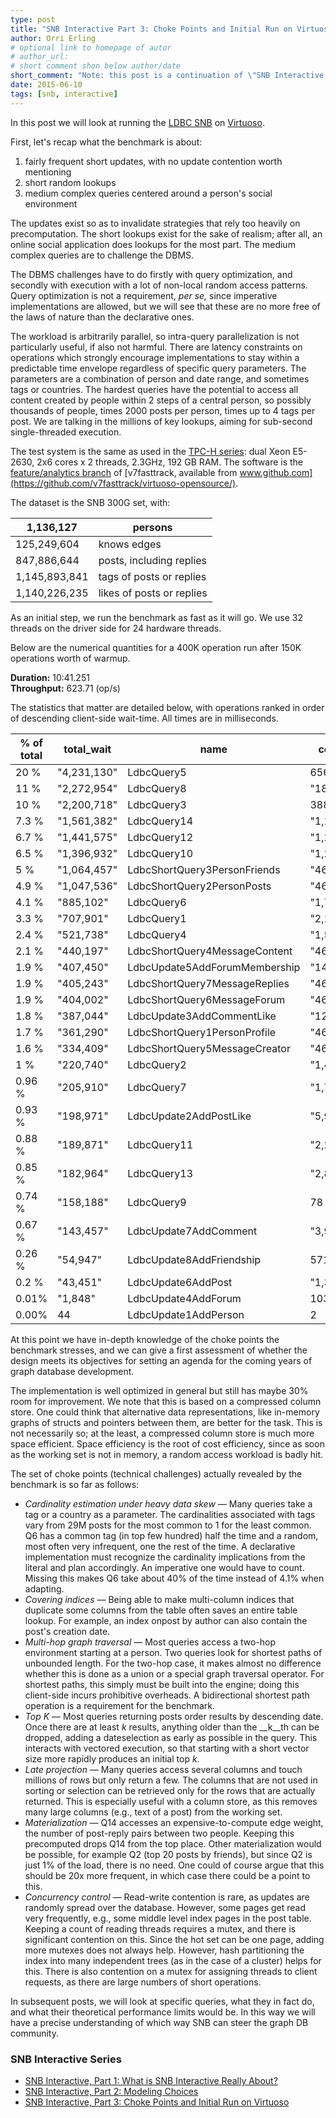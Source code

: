```yaml
---
type: post
title: "SNB Interactive Part 3: Choke Points and Initial Run on Virtuoso"
author: Orri Erling
# optional link to homepage of autor
# author_url: 
# short comment shon below author/date
short_comment: "Note: this post is a continuation of \"SNB Interactive, Part 2: Modeling Choices\" post by Orri Erling."
date: 2015-06-10
tags: [snb, interactive]
---
```


In this post we will look at running the [LDBC SNB](http://ldbcouncil.org/developer/snb) on [Virtuoso](http://virtuoso.openlinksw.com/).

First, let's recap what the benchmark is about:

1. fairly frequent short updates, with no update contention worth
mentioning
1. short random lookups
1. medium complex queries centered around a person's social environment

The updates exist so as to invalidate strategies that rely too heavily
on precomputation. The short lookups exist for the sake of realism;
after all, an online social application does lookups for the most part.
The medium complex queries are to challenge the DBMS.

The DBMS challenges have to do firstly with query optimization, and
secondly with execution with a lot of non-local random access patterns.
Query optimization is not a requirement, _per se,_ since imperative
implementations are allowed, but we will see that these are no more free
of the laws of nature than the declarative ones.

The workload is arbitrarily parallel, so intra-query parallelization is
not particularly useful, if also not harmful. There are latency
constraints on operations which strongly encourage implementations to
stay within a predictable time envelope regardless of specific query
parameters. The parameters are a combination of person and date range,
and sometimes tags or countries. The hardest queries have the potential
to access all content created by people within 2 steps of a central
person, so possibly thousands of people, times 2000 posts per person,
times up to 4 tags per post. We are talking in the millions of key
lookups, aiming for sub-second single-threaded execution.

The test system is the same as used in
the [TPC-H series](http://www.openlinksw.com/weblog/oerling/?id=1739):
dual Xeon E5-2630, 2x6 cores x 2 threads, 2.3GHz, 192 GB RAM. The
software is the [feature/analytics branch](https://github.com/v7fasttrack/virtuoso-opensource/tree/feature/analytics) of [v7fasttrack, available from www.github.com](https://github.com/v7fasttrack/virtuoso-opensource/).

The dataset is the SNB 300G set, with:

| 1,136,127     | persons                     | 
|-----------------|-----------------------------| 
| 125,249,604   | knows edges                 | 
| 847,886,644   | posts, including replies | 
| 1,145,893,841 | tags of posts or replies    | 
| 1,140,226,235 | likes of posts or replies   | 

As an initial step, we run the benchmark as fast as it will go. We use
32 threads on the driver side for 24 hardware threads.

Below are the numerical quantities for a 400K operation run after 150K
operations worth of warmup.

**Duration:** 10:41.251 \
**Throughput:** 623.71 (op/s)

The statistics that matter are detailed below, with operations ranked in
order of descending client-side wait-time. All times are in
milliseconds.

| % of total | total_wait  | name                          | count    | mean       | min     | max      | 
|------------|-------------|-------------------------------|----------|------------|---------|----------| 
| 20 %       | "4,231,130" | LdbcQuery5                    | 656      | "6,449.89" | 245     | "10,311" | 
| 11 %       | "2,272,954" | LdbcQuery8                    | "18,354" | 123.84     | 14      | "2,240"  | 
| 10 %       | "2,200,718" | LdbcQuery3                    | 388      | "5,671.95" | 468     | "17,368" | 
| 7.3 %      | "1,561,382" | LdbcQuery14                   | "1,124"  | "1,389.13" | 4       | "5,724"  | 
| 6.7 %      | "1,441,575" | LdbcQuery12                   | "1,252"  | "1,151.42" | 15      | "3,273"  | 
| 6.5 %      | "1,396,932" | LdbcQuery10                   | "1,252"  | "1,115.76" | 13      | "4,743"  | 
| 5 %        | "1,064,457" | LdbcShortQuery3PersonFriends  | "46,285" | 22.9979    | 0       | "2,287"  | 
| 4.9 %      | "1,047,536" | LdbcShortQuery2PersonPosts    | "46,285" | 22.6323    | 0       | "2,156"  | 
| 4.1 %      | "885,102"   | LdbcQuery6                    | "1,721"  | 514.295    | 8       | "5,227"  | 
| 3.3 %      | "707,901"   | LdbcQuery1                    | "2,117"  | 334.389    | 28      | "3,467"  | 
| 2.4 %      | "521,738"   | LdbcQuery4                    | "1,530"  | 341.005    | 49      | "2,774"  | 
| 2.1 %      | "440,197"   | LdbcShortQuery4MessageContent | "46,302" | 9.50708    | 0       | "2,015"  | 
| 1.9 %      | "407,450"   | LdbcUpdate5AddForumMembership | "14,338" | 28.4175    | 0       | "2,008"  | 
| 1.9 %      | "405,243"   | LdbcShortQuery7MessageReplies | "46,302" | 8.75217    | 0       | "2,112"  | 
| 1.9 %      | "404,002"   | LdbcShortQuery6MessageForum   | "46,302" | 8.72537    | 0       | "1,968"  | 
| 1.8 %      | "387,044"   | LdbcUpdate3AddCommentLike     | "12,659" | 30.5746    | 0       | "2,060"  | 
| 1.7 %      | "361,290"   | LdbcShortQuery1PersonProfile  | "46,285" | 7.80577    | 0       | "2,015"  | 
| 1.6 %      | "334,409"   | LdbcShortQuery5MessageCreator | "46,302" | 7.22234    | 0       | "2,055"  | 
| 1 %        | "220,740"   | LdbcQuery2                    | "1,488"  | 148.347    | 2       | "2,504"  | 
| 0.96 %     | "205,910"   | LdbcQuery7                    | "1,721"  | 119.646    | 11      | "2,295"  | 
| 0.93 %     | "198,971"   | LdbcUpdate2AddPostLike        | "5,974"  | 33.3062    | 0       | "1,987"  | 
| 0.88 %     | "189,871"   | LdbcQuery11                   | "2,294"  | 82.7685    | 4       | "2,219"  | 
| 0.85 %     | "182,964"   | LdbcQuery13                   | "2,898"  | 63.1346    | 1       | "2,201"  | 
| 0.74 %     | "158,188"   | LdbcQuery9                    | 78       | "2,028.05" | "1,108" | "4,183"  | 
| 0.67 %     | "143,457"   | LdbcUpdate7AddComment         | "3,986"  | 35.9902    | 1       | "1,912"  | 
| 0.26 %     | "54,947"    | LdbcUpdate8AddFriendship      | 571      | 96.2294    | 1       | 988      | 
| 0.2 %      | "43,451"    | LdbcUpdate6AddPost            | "1,386"  | 31.3499    | 1       | "2,060"  | 
| 0.01%      | "1,848"     | LdbcUpdate4AddForum           | 103      | 17.9417    | 1       | 65       | 
| 0.00%      | 44          | LdbcUpdate1AddPerson          | 2        | 22         | 10      | 34       | 

At this point we have in-depth knowledge of the choke points the
benchmark stresses, and we can give a first assessment of whether the
design meets its objectives for setting an agenda for the coming years
of graph database development.

The implementation is well optimized in general but still has maybe 30%
room for improvement. We note that this is based on a compressed column
store. One could think that alternative data representations, like
in-memory graphs of structs and pointers between them, are better for
the task. This is not necessarily so; at the least, a compressed column
store is much more space efficient. Space efficiency is the root of cost
efficiency, since as soon as the working set is not in memory, a random
access workload is badly hit.

The set of choke points (technical challenges) actually revealed by the
benchmark is so far as follows:

* *Cardinality estimation under heavy data skew —* Many queries take
a tag or a country as a parameter. The cardinalities associated
with tags vary from 29M posts for the most common to 1 for the least
common. Q6 has a common tag (in top few hundred) half the time and a
random, most often very infrequent, one the rest of the time. A
declarative implementation must recognize the cardinality implications
from the literal and plan accordingly. An imperative one would have to
count. Missing this makes Q6 take about 40% of the time instead of 4.1%
when adapting.
* *Covering indices —* Being able to make multi-column indices that
duplicate some columns from the table often saves an entire table
lookup. For example, an index onpost by author can also contain
the post's creation date.
* *Multi-hop graph traversal —* Most queries access a two-hop
environment starting at a person. Two queries look for shortest paths of
unbounded length. For the two-hop case, it makes almost no difference
whether this is done as a union or a special graph traversal operator.
For shortest paths, this simply must be built into the engine; doing
this client-side incurs prohibitive overheads. A bidirectional shortest
path operation is a requirement for the benchmark.
* *Top _K_ —* Most queries returning posts order results by
descending date. Once there are at least _k_ results, anything older
than the __k__th can be dropped, adding a dateselection as early as
possible in the query. This interacts with vectored execution, so that
starting with a short vector size more rapidly produces an initial
top _k_.
* *Late projection —* Many queries access several columns and touch
millions of rows but only return a few. The columns that are not used in
sorting or selection can be retrieved only for the rows that are
actually returned. This is especially useful with a column store, as
this removes many large columns (e.g., text of a post) from the working
set.
* *Materialization —* Q14 accesses an expensive-to-compute edge weight,
the number of post-reply pairs between two people. Keeping this
precomputed drops Q14 from the top place. Other materialization would be
possible, for example Q2 (top 20 posts by friends), but since Q2 is just
1% of the load, there is no need. One could of course argue that this
should be 20x more frequent, in which case there could be a point to
this.
* *Concurrency control —* Read-write contention is rare, as updates are
randomly spread over the database. However, some pages get read very
frequently, e.g., some middle level index pages in the post table.
Keeping a count of reading threads requires a mutex, and there is
significant contention on this. Since the hot set can be one page,
adding more mutexes does not always help. However, hash partitioning the
index into many independent trees (as in the case of a cluster) helps
for this. There is also contention on a mutex for assigning threads to
client requests, as there are large numbers of short operations.

In subsequent posts, we will look at specific queries, what they in fact
do, and what their theoretical performance limits would be. In this way
we will have a precise understanding of which way SNB can steer the
graph DB community.

### SNB Interactive Series

* [SNB Interactive, Part 1: What is SNB Interactive Really About?](../snb-interactive-part-1-what-is-snb-interactive-really-about)
* [SNB Interactive, Part 2: Modeling Choices](../snb-interactive-part-2-modeling-choices)
* [SNB Interactive, Part 3: Choke Points and Initial Run on Virtuoso](../snb-interactive-part-3-choke-points-and-initial-run-on-virtuoso/)
